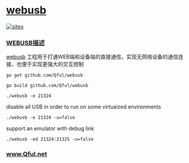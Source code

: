 ﻿# [webusb](https://github.com/Qful/webusb)

[![sites](http://182.61.61.133/link/resources/Qful.png)](http://www.Qful.net)

### [WEBUSB描述](https://github.com/Qful/webusb/wiki) 

[webusb](https://github.com/Qful/webusb) 工程用于打通WEB端和设备端的直接通信，实现无网络设备的通信连接，也便于实现更强大的交互控制


`go get github.com/Qful/webusb`

`go build github.com/Qful/webusb`

`./webusb -e 21324`

disable all USB in order to run on some virtuaized environments

`./webusb -e 21324 -u=false`

support an emulator with debug link

`./webusb -ed 21324:21325 -u=false`



### www.Qful.net
